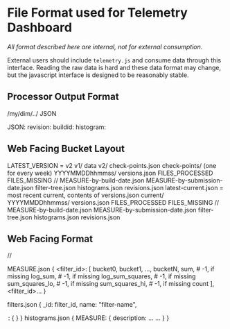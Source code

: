 File Format used for Telemetry Dashboard
========================================
_All format described here are internal, not for external consumption._

External users should include `telemetry.js` and consume data through this
interface. Reading the raw data is hard and these data format may change, but
the javascript interface is designed to be reasonably stable.






Processor Output Format
-----------------------

/my/dim/../ JSON

JSON:
  revision:
  buildid:
  histogram:



Web Facing Bucket Layout
------------------------

LATEST_VERSION = v2
v1/
  data
v2/
  check-points.json
  check-points/ (one for every week)
    YYYYMMDDhhmmss/
      versions.json
      FILES_PROCESSED
      FILES_MISSING
      <channel>/<version>/
        MEASURE-by-build-date.json
        MEASURE-by-submission-date.json
        filter-tree.json
        histograms.json
        revisions.json
  latest-current.json = most recent current, contents of versions.json
  current/
    YYYYMMDDhhmmss/
      versions.json
      FILES_PROCESSED
      FILES_MISSING
      <channel>/<version>/
        MEASURE-by-build-date.json
        MEASURE-by-submission-date.json
        filter-tree.json
        histograms.json
        revisions.json


Web Facing Format
-----------------


/<channel>/<version>

MEASURE.json
{
  <filter_id>: [
                bucket0,
                bucket1,
                ...,
                bucketN,
                sum,                # -1, if missing
                log_sum,            # -1, if missing
                log_sum_squares,    # -1, if missing
                sum_squares_lo,     # -1, if missing
                sum_squares_hi,     # -1, if missing
                count
              ],
  <filter_id>...
}

filters.json
{
  _id:    filter_id,
  name:   "filter-name",
  <option>: {
      <subtree>
    }
}

histograms.json

{
  MEASURE: {
    description: ...
    ...
  }
}

